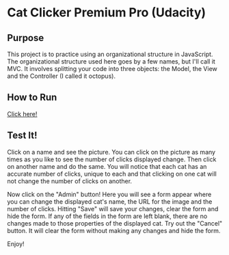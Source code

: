 # Cat Clicker Premium Pro (Udacity)

## Purpose


This project is to practice using an organizational structure in JavaScript. The organizational structure used here goes by a few names, but I'll call it MVC. It involves splitting your code into three objects: the Model, the View and the Controller (I called it octopus).

## How to Run


[Click here!](https://seleah.github.io/Cat-Clicker/ "Click to try it out!")

## Test It!


Click on a name and see the picture. You can click on the picture as many times as you like to see the number of clicks displayed change. Then click on another name and do the same. You will notice that each cat has an accurate number of clicks, unique to each and that clicking on one cat will not change the number of clicks on another. 

Now click on the "Admin" button! Here you will see a form appear where you can change the displayed cat's name, the URL for the image and the number of clicks. Hitting "Save" will save your changes, clear the form and hide the form. If any of the fields in the form are left blank, there are no changes made to those properties of the displayed cat. Try out the "Cancel" button. It will clear the form without making any changes and hide the form.

Enjoy!
